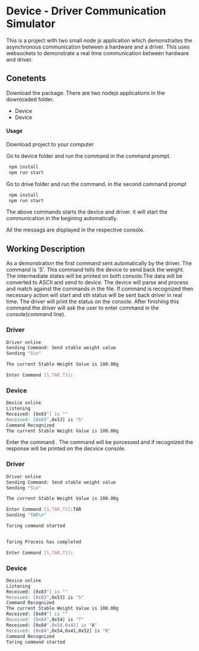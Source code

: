 # Device - Driver  Communication Simulator
This is a project with two small node js application which demonstraites the asynchronous communication between a hardware and a driver. This uses websockets to demonstrate a real time communication between hardware and driver.

## Conetents

Download the package. There are two nodejs applications in the downloaded folder.
- Device 
- Device 

#### Usage

Download project to your computer

Go to device folder and run the command in the command prompt.

```bash
 npm install
 npm run start
```


Go to drive folder and run the command. in the second command prompt

```bash
 npm install
 npm run start
```


The above commands starts the device and driver. it will start the communication in the begining automatically. 

All the messags are displayed in the respective console.

## Working Description

As a demonstration the first command sent automatically by the driver. 
The command is 'S'. This command tells the device to send back the weight.
The intermediate states will be printed on both console.The data will be converted to ASCII and send to device. The device will parse and process and match against the commands in the file. If command is recognized then necessary action will start and sth status will be sent back driver in real time. 
The driver will print the status on the console.
After finishing this command the driver will ask the user to enter command in the console(command line).

###  Driver

```bash
Driver online
Sending Command: Send stable weight value
Sending "S\n"

The current Stable Weight Value is 100.00g

Enter Command [S,TAR,TS]:
```
###  Device

```bash
Device online
Listening
Received: [0x83"] is ""
Received: [0x83",0x53] is "S"
Command Recognized
The current Stable Weight Value is 100.00g

```
Enter the command . The command will be porcessed and if recognized the response will be printed on the decvice console.

###  Driver

```bash
Driver online
Sending Command: Send stable weight value
Sending "S\n"

The current Stable Weight Value is 100.00g

Enter Command [S,TAR,TS]:TAR
Sending "TAR\n"

Taring command started


Taring Process has completed

Enter Command [S,TAR,TS]:
```
###  Device

```bash
Device online
Listening
Received: [0x83"] is ""
Received: [0x83",0x53] is "S"
Command Recognized
The current Stable Weight Value is 100.00g
Received: [0x84"] is ""
Received: [0x84",0x54] is "T"
Received: [0x84",0x54,0x41] is "A"
Received: [0x84",0x54,0x41,0x52] is "R"
Command Recognized
Taring command started

```

